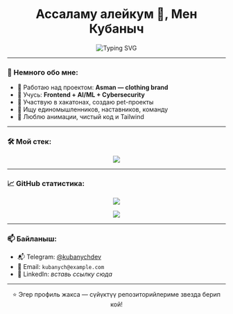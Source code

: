 <!-- Profile README.md -->

<h1 align="center">Ассаламу алейкум 👋, Мен Кубаныч</h1>

<p align="center">
  <img src="https://readme-typing-svg.demolab.com?font=Fira+Code&size=25&pause=1000&color=2C5364&center=true&vCenter=true&width=435&lines=Front-End+Developer;React+Fan+%E2%9D%A4%EF%B8%8F;UI%2FUX+Lover;Code.+Design.+Repeat." alt="Typing SVG" />
</p>

---

### 💫 Немного обо мне:
- 🔭 Работаю над проектом: **Asman — clothing brand**
- 🌱 Учусь: **Frontend + AI/ML + Cybersecurity**
- 🚀 Участвую в хакатонах, создаю pet-проекты
- 🤝 Ищу единомышленников, наставников, команду
- 🧠 Люблю анимации, чистый код и Tailwind

---

### 🛠️ Мой стек:

<p align="center">
  <img src="https://skillicons.dev/icons?i=html,css,js,ts,react,tailwind,figma,firebase,git,github" />
</p>

---

### 📈 GitHub статистика:

<p align="center">
  <img src="https://github-readme-stats.vercel.app/api?username=kubanych&show_icons=true&theme=tokyonight&hide_title=true" />
</p>

<p align="center">
  <img src="https://github-readme-stats.vercel.app/api/top-langs/?username=kubanych&layout=compact&theme=tokyonight" />
</p>

---

### 📫 Байланыш:

- 📬 Telegram: [@kubanychdev](https://t.me/kubanychdev)
- 📧 Email: `kubanych@example.com`
- 🔗 LinkedIn: *вставь ссылку сюда*

---

<p align="center">
  ⭐️ Эгер профиль жакса — сүйүктүү репозиторийлериме звезда берип кой!
</p>
